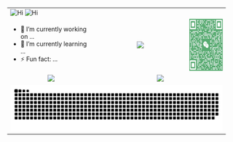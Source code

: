 <div align="center">
  <table>
      <tr>
        <td colspan="3" align="left">               
          <img src="https://emojis.slackmojis.com/emojis/images/1588866973/8934/hellokittydance.gif?1588866973" alt="Hi" width="80" />
          <img
            src="https://readme-typing-svg.herokuapp.com?font=DynaPuff&size=200&pause=1000&color=9999FF&center=false&vCenter=true&width=3000&height=240&lines=Hi+!!+I+am+Chenglin;A+passionate+web+developer;based+in+Shenzheng;Welcome+to+my+personal+page;"
            alt="Hi"
            width="400"
          />
        </td>
      </tr>
      <tr height="130px">  
        <td>
          <ul>
            <li>🔭 I’m currently working on ...</li>
            <li>🌱 I’m currently learning ...</li>
            <li>⚡ Fun fact: ...</li>
          </ul>           
        </td>
        <td align="center" width="42%">
          <img src="https://access-counter.vercel.app/api/counter?name=wangrongding&theme=006&length=7" />
        </td>        
         <td align="center" width="125px">
          <img src="https://raw.githubusercontent.com/wangrongding/image-house/master/202404181508489.png" height="120px" width="120px"/>
        </td>
      </tr>
      <tr>
        <td align="center" width="40%">
          <img src="https://github-readme-stats.vercel.app/api?username=aqianer" height="175px" />  
        </td>
        <td colspan="2" align="center">
          <img src="https://github-readme-activity-graph.vercel.app/graph?username=aqianer&bg_color=fffff0&color=708090&line=1f883d&point=24292e&area=true&area_color=0d53c5&hide_border=true"  height="180px"/>
        </td>
      </tr>
      <tr>
        <td colspan="3" align="center">
          <picture>
            <source media="(prefers-color-scheme: dark)" srcset="https://raw.githubusercontent.com/aqianer/aqianer/output/github-contribution-grid-snake-dark.svg">
            <source media="(prefers-color-scheme: light)" srcset="https://raw.githubusercontent.com/aqianer/aqianer/output/github-contribution-grid-snake.svg">
            <img alt="github contribution grid snake animation" src="https://raw.githubusercontent.com/aqianer/aqianer/output/github-contribution-grid-snake.svg">
          </picture>
        </td>
      </tr>
  </table>
</div>





  




